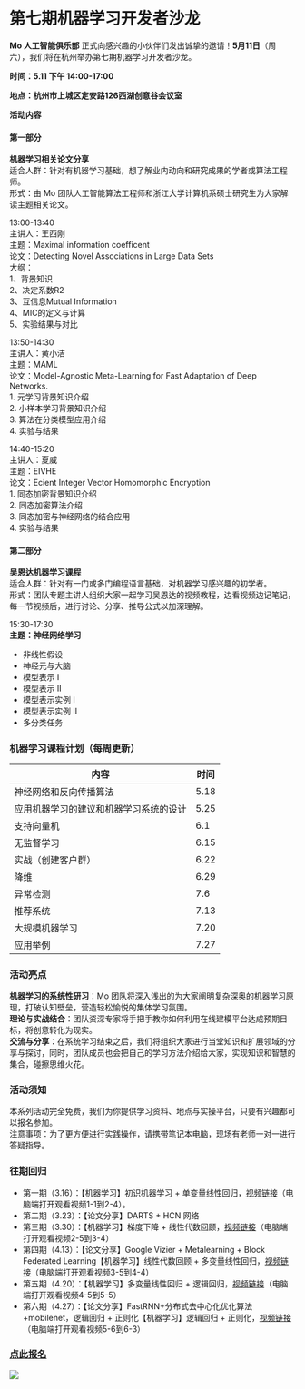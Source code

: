 # 第七期机器学习开发者沙龙
**Mo 人工智能俱乐部** 正式向感兴趣的小伙伴们发出诚挚的邀请！**5月11日**（周六），我们将在杭州举办第七期机器学习开发者沙龙。

**时间：5.11 下午 14:00-17:00**

**地点：杭州市上城区定安路126西湖创意谷会议室**

**活动内容**

#### 第一部分
**机器学习相关论文分享**<br />适合人群：针对有机器学习基础，想了解业内动向和研究成果的学者或算法工程师。<br />形式：由 Mo 团队人工智能算法工程师和浙江大学计算机系硕士研究生为大家解读主题相关论文。

13:00-13:40<br />主讲人：王西刚 <br />主题：Maximal information coefficent<br />论文：Detecting Novel Associations in Large Data Sets<br />大纲：<br />1、背景知识<br />2、决定系数R2<br />3、互信息Mutual Information<br />4、MIC的定义与计算<br />5、实验结果与对比

13:50-14:30<br />主讲人：黄小洁<br />主题：MAML<br />论文：Model-Agnostic Meta-Learning for Fast Adaptation of Deep Networks.<br />1. 元学习背景知识介绍<br />2. 小样本学习背景知识介绍<br />3. 算法在分类模型应用介绍<br />4. 实验与结果

14:40-15:20<br />主讲人：夏威<br />主题：EIVHE<br />论文：Ecient Integer Vector Homomorphic Encryption<br />1. 同态加密背景知识介绍<br />2. 同态加密算法介绍<br />3. 同态加密与神经网络的结合应用<br />4. 实验与结果
<a name="tEpSX"></a>
#### 第二部分
**吴恩达机器学习课程**<br />适合人群：针对有一门或多门编程语言基础，对机器学习感兴趣的初学者。<br />形式：团队专题主讲人组织大家一起学习吴恩达的视频教程，边看视频边记笔记，每一节视频后，进行讨论、分享、推导公式以加深理解。

15:30-17:30<br />**主题：神经网络学习**

- 非线性假设
- 神经元与大脑
- 模型表示 I
- 模型表示 II
- 模型表示实例 I
- 模型表示实例 II
- 多分类任务
<a name="n25k1"></a>
### 机器学习课程计划（每周更新）

| 内容 | 时间 |
| --- | --- |
| 神经网络和反向传播算法 | 5.18 |
| 应用机器学习的建议和机器学习系统的设计 | 5.25 |
| 支持向量机 | 6.1 |
| 无监督学习 | 6.15 |
| 实战（创建客户群） | 6.22 |
| 降维 | 6.29 |
| 异常检测 | 7.6 |
| 推荐系统 | 7.13 |
| 大规模机器学习 | 7.20 |
| 应用举例 | 7.27 |

<a name="3b4924aa"></a>
### 活动亮点
**机器学习的系统性研习**：Mo 团队将深入浅出的为大家阐明复杂深奥的机器学习原理，打破认知壁垒，营造轻松愉悦的集体学习氛围。<br />**理论与实战结合**：团队资深专家将手把手教你如何利用在线建模平台达成预期目标，将创意转化为现实。<br />**交流与分享**：在系统学习结束之后，我们将组织大家进行当堂知识和扩展领域的分享与探讨，同时，团队成员也会把自己的学习方法介绍给大家，实现知识和智慧的集合，碰擦思维火花。
<a name="a84811ac"></a>
### 活动须知
本系列活动完全免费，我们为你提供学习资料、地点与实操平台，只要有兴趣都可以报名参加。<br />注意事项：为了更方便进行实践操作，请携带笔记本电脑，现场有老师一对一进行答疑指导。
<a name="e7575e8c"></a>
### 往期回归
* 第一期（3.16）：【机器学习】初识机器学习 + 单变量线性回归，[视频链接](http://www.momodel.cn:8899/classroom/class?id=5c5696191afd94720cc94533&type=video)（电脑端打开观看视频1-1到2-4）。
* 第二期（3.23）：【论文分享】DARTS + HCN 网络
* 第三期（3.30）：【机器学习】梯度下降 + 线性代数回顾，[视频链接](http://www.momodel.cn:8899/classroom/class?id=5c5696191afd94720cc94533&type=video)（电脑端打开观看视频2-5到3-4）
* 第四期（4.13）：【论文分享】Google Vizier + Metalearning + Block Federated Learning【机器学习】线性代数回顾 + 多变量线性回归，[视频链接](http://www.momodel.cn:8899/classroom/class?id=5c5696191afd94720cc94533&type=video)（电脑端打开观看视频3-5到4-4）
* 第五期（4.20）：【机器学习】多变量线性回归 + 逻辑回归，[视频链接](http://www.momodel.cn:8899/classroom/class?id=5c5696191afd94720cc94533&type=video)（电脑端打开观看视频4-5到5-5）
* 第六期（4.27）：【论文分享】FastRNN+分布式去中心化优化算法+mobilenet，逻辑回归 + 正则化【机器学习】逻辑回归 + 正则化，[视频链接](http://www.momodel.cn:8899/classroom/class?id=5c5696191afd94720cc94533&type=video)（电脑端打开观看视频5-6到6-3）
### [点此报名](https://www.wjx.top/jq/38950903.aspx)
![](https://cdn.nlark.com/yuque/0/2019/jpeg/307794/1557296098446-1f1b8586-bd60-4292-b627-a751322fa93c.jpeg#align=left&display=inline&height=540&originHeight=540&originWidth=1114&size=0&status=done&width=1114)
